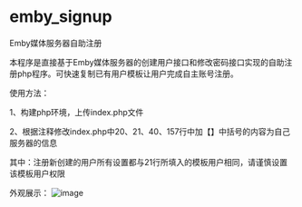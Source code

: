 # emby_signup
Emby媒体服务器自助注册

本程序是直接基于Emby媒体服务器的创建用户接口和修改密码接口实现的自助注册php程序。可快速复制已有用户模板让用户完成自主账号注册。

使用方法：

1、构建php环境，上传index.php文件

2、根据注释修改index.php中20、21、40、157行中加【】中括号的内容为自己服务器的信息

其中：注册新创建的用户所有设置都与21行所填入的模板用户相同，请谨慎设置该模板用户权限

外观展示：
![image](https://github.com/onelxzy/emby_signup/assets/64464802/e3d2cdf3-c5b1-407e-ac6d-066448dba980)
